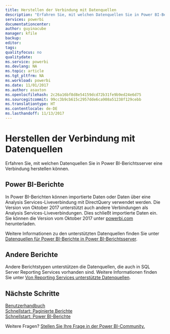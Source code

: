 ```yaml
---
title: Herstellen der Verbindung mit Datenquellen
description: "Erfahren Sie, mit welchen Datenquellen Sie in Power BI-Berichtsserver eine Verbindung herstellen können."
services: powerbi
documentationcenter: 
author: guyinacube
manager: kfile
backup: 
editor: 
tags: 
qualityfocus: no
qualitydate: 
ms.service: powerbi
ms.devlang: NA
ms.topic: article
ms.tgt_pltfrm: NA
ms.workload: powerbi
ms.date: 11/01/2017
ms.author: asaxton
ms.openlocfilehash: 2c26a16bf8d8e54159dcd72b31fe9b9ed24e6d75
ms.sourcegitcommit: 99cc3b9cb615c2957dde6ca908a51238f129cebb
ms.translationtype: HT
ms.contentlocale: de-DE
ms.lasthandoff: 11/13/2017
---
```

# <a name="connecting-to-data-sources"></a>Herstellen der Verbindung mit Datenquellen
Erfahren Sie, mit welchen Datenquellen Sie in Power BI-Berichtsserver eine Verbindung herstellen können.

## <a name="power-bi-reports"></a>Power BI-Berichte
In Power BI-Berichten können importierte Daten oder Daten über eine Analysis Services-Liveverbindung mit DirectQuery verwendet werden. Die Version von Oktober 2017 unterstützt auch andere Verbindungen als Analysis Services-Liveverbindungen. Dies schließt importierte Daten ein. Sie können die Version vom Oktober 2017 unter [powerbi.com](https://powerbi.microsoft.com/report-server/) herunterladen.

Weitere Informationen zu den unterstützten Datenquellen finden Sie unter [Datenquellen für Power BI-Berichte in Power BI-Berichtsserver](data-sources.md).

## <a name="other-reports"></a>Andere Berichte
Andere Berichtstypen unterstützen die Datenquellen, die auch in SQL Server Reporting Services vorhanden sind. Weitere Informationen finden Sie unter [Von Reporting Services unterstützte Datenquellen](https://docs.microsoft.com/sql/reporting-services/report-data/data-sources-supported-by-reporting-services-ssrs).

## <a name="next-steps"></a>Nächste Schritte
[Benutzerhandbuch](user-handbook-overview.md)  
[Schnellstart: Paginierte Berichte](quickstart-create-paginated-report.md)  
[Schnellstart: Power BI-Berichte](quickstart-create-powerbi-report.md)

Weitere Fragen? [Stellen Sie Ihre Frage in der Power BI-Community.](https://community.powerbi.com/)


